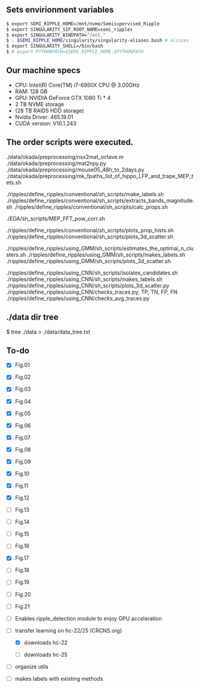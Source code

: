 ## Sets envirionment variables
``` bash
$ export SEMI_RIPPLE_HOME=/mnt/nvme/Semisupervised_Ripple
$ export SINGULARITY_SIF_ROOT_NAME=semi_ripples
$ export SINGULARITY_BINDPATH="/mnt,"
$ . $SEMI_RIPPLE_HOME/singularity/singularity-aliases.bash # aliases
$ export SINGULARITY_SHELL=/bin/bash
$ # export PYTHONPATH=$SEMI_RIPPLE_HOME:$PYTHONPATH
```

## Our machine specs
- CPU: Intel(R) Core(TM) i7-6950X CPU @ 3.00GHz
- RAM: 128 GB
- GPU: NVIDIA GeForce GTX 1080 Ti * 4
- 2 TB NVME storage
- (28 TB RAID5 HDD storage)
- Nvidia Driver: 465.19.01
- CUDA version: V10.1.243


## The order scripts were executed.
./data/okada/preprocessing/nsx2mat_octave.m
./data/okada/preprocessing/mat2npy.py
./data/okada/preprocessing/mouse05_48h_to_2days.py
./data/okada/preprocessing/mk_fpaths_list_of_hippo_LFP_and_trape_MEP_tets.sh


./ripples/define_ripples/conventional/sh_scripts/make_labels.sh
./ripples/define_ripples/conventional/sh_scripts/extracts_bands_magnitude.sh
./ripples/define_ripples/conventional/sh_scripts/calc_props.sh


./EDA/sh_scripts/MEP_FFT_pow_corr.sh


./ripples/define_ripples/conventional/sh_scripts/plots_prop_hists.sh
./ripples/define_ripples/conventional/sh_scripts/plots_3d_scatter.sh


./ripples/define_ripples/using_GMM/sh_scripts/estimates_the_optimal_n_clusters.sh
./ripples/define_ripples/using_GMM/sh_scripts/makes_labels.sh
./ripples/define_ripples/using_GMM/sh_scripts/plots_3d_scatter.sh


./ripples/define_ripples/using_CNN/sh_scripts/isolates_candidates.sh
./ripples/define_ripples/using_CNN/sh_scripts/makes_labels.sh
./ripples/define_ripples/using_CNN/sh_scripts/plots_3d_scatter.py
./ripples/define_ripples/using_CNN/checks_traces.py; TP, TN, FP, FN
./ripples/define_ripples/using_CNN/checks_avg_traces.py


## ./data dir tree 
$ tree ./data > ./data/data_tree.txt


## To-do
- [x] Fig.01
- [x] Fig.02
- [x] Fig.03
- [x] Fig.04
- [x] Fig.05
- [x] Fig.06
- [x] Fig.07
- [x] Fig.08
- [x] Fig.09
- [x] Fig.10
- [x] Fig.11
- [x] Fig.12
- [ ] Fig.13
- [ ] Fig.14
- [ ] Fig.15
- [ ] Fig.16
- [x] Fig.17
- [ ] Fig.18
- [ ] Fig.19
- [ ] Fig.20
- [ ] Fig.21


- [ ] Enables ripple_detection module to enjoy GPU acceleration

- [ ] transfer learning on hc-22/25 (CRCNS.org)
  - [x] downloads hc-22
  - [ ] downloads hc-25  


- [ ] organize utils

- [ ] makes labels with existing methods
